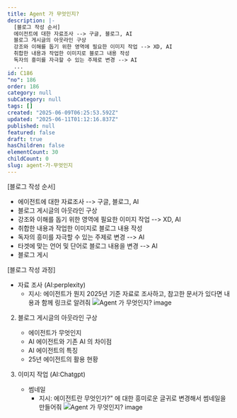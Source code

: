 ```yaml
---
title: Agent 가 무엇인지?
description: |-
  [블로그 작성 순서]
  에이전트에 대한 자료조사 --> 구글, 블로그, AI
  블로그 게시글의 아웃라인 구상
  강조와 이해를 돕기 위한 영역에 필요한 이미지 작업 --> XD, AI
  취합한 내용과 작업한 이미지로 블로그 내용 작성
  독자의 흥미를 자극할 수 있는 주제로 변경 --> AI
  ...
id: C186
"no": 186
order: 186
category: null
subCategory: null
tags: []
created: "2025-06-09T06:25:53.592Z"
updated: "2025-06-11T01:12:16.837Z"
published: null
featured: false
draft: true
hasChildren: false
elementCount: 30
childCount: 0
slug: agent-가-무엇인지
---
```


[블로그 작성 순서]

  - 에이전트에 대한 자료조사 --> 구글, 블로그, AI
  - 블로그 게시글의 아웃라인 구상
  - 강조와 이해를 돕기 위한 영역에 필요한 이미지 작업 --> XD, AI
  - 취합한 내용과 작업한 이미지로 블로그 내용 작성
  - 독자의 흥미를 자극할 수 있는 주제로 변경 --> AI
  - 타겟에 맞는 언어 및 단어로 블로그 내용을 변경 --> AI
  - 블로그 게시


[블로그 작성 과정]

- 자료 조사 (AI:perplexity)
  - 지시: 에이전트가 뭔지 2025년 기준 자료로 조사하고, 참고한 문서가 있다면 내용과 함께 링크로 알려줘
![Agent 가 무엇인지? image](https://image.lemoncloud.io/72fa32d8-4f88-47dd-ac4e-2388919b2c3b)



2. 블로그 게시글의 아웃라인 구상

    - 에이전트가 무엇인지
    - AI 에이전트와 기존 AI 의 차이점
    - AI 에이전트의 특징
    - 25년 에이전트의 활용 현황


3. 이미지 작업 (AI:Chatgpt)

    - 썸네일
      - 지시: 에이전트란 무엇인가?" 에 대한 흥미로운 글귀로 변경해서 썸네일을 만들어줘
![Agent 가 무엇인지? image](https://image.lemoncloud.io/1bf90e80-3305-450c-8d2b-c22fc7106dd6)
